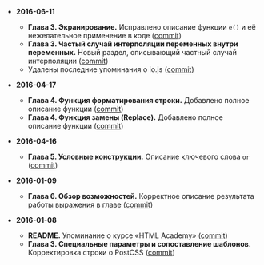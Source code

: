 * **2016-06-11**
  * **Глава 3. Экранирование.** Исправлено описание функции `e()` и её нежелательное применение в коде ([commit](https://github.com/mrmlnc/less-guidebook-for-beginners/commit/e6bd7ed3b9d59f74296d444b37caa76bfd062d70))
  * **Глава 3. Частый случай интерполяции переменных внутри переменных.** Новый раздел, описывающий частный случай интерполяции ([commit](https://github.com/mrmlnc/less-guidebook-for-beginners/commit/fd3828b81d20adbcdd33603b191ee3fd2d41fe55)) 
  * Удалены последние упоминания о io.js ([commit](https://github.com/mrmlnc/less-guidebook-for-beginners/commit/fa731cced731913f98da0ae2e9fd89bfc0bb0329))

* **2016-04-17**
  * **Глава 4. Функция форматирования строки.** Добавлено полное описание функции ([commit](https://github.com/mrmlnc/less-guidebook-for-beginners/commit/de3fb2865f7dc9b694518ff3092aa1db6509de72))
  * **Глава 4. Функция замены (Replace).** Добавлено полное описание функции ([commit](https://github.com/mrmlnc/less-guidebook-for-beginners/commit/de3fb2865f7dc9b694518ff3092aa1db6509de72))

* **2016-04-16**
  * **Глава 5. Условные конструкции.** Описание ключевого слова `or` ([commit](https://github.com/mrmlnc/less-guidebook-for-beginners/commit/f7a29fe030fbfcdb6328ea9568b5eb248c31a1bf))

* **2016-01-09**
  * **Глава 6. Обзор возможностей.** Корректное описание результата работы выражения в главе ([commit](https://github.com/mrmlnc/less-guidebook-for-beginners/commit/ca9260ee35677f6c054e703850ec7306118837b3))

* **2016-01-08**
  * **README.** Упоминание о курсе «HTML Academy» ([commit](https://github.com/mrmlnc/less-guidebook-for-beginners/commit/4ea28de445a1ac22aba0df71130a00e5725ca6c2))
  * **Глава 3. Специальные параметры и сопоставление шаблонов.** Корректировка строки о PostCSS ([commit](https://github.com/mrmlnc/less-guidebook-for-beginners/commit/599b2c61fca7dc909c89ff2b76a928ebe23fb4f9))
